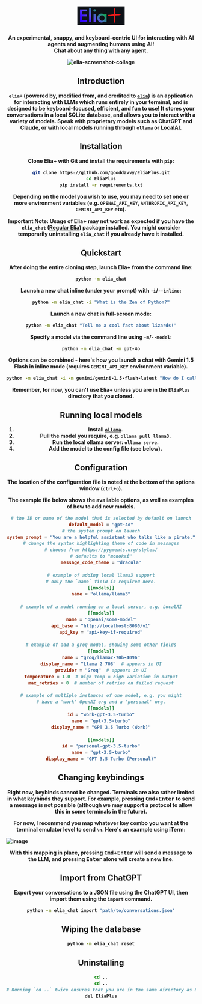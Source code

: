 <h1 align="center">
    <img src="images/elia+.png" width="126px">
</h1>

<p align="center">
  <b align="center">An experimental, snappy, and keyboard-centric UI for interacting with AI agents and augmenting humans using AI!</i><br />
  <b align="center">Chat about any thing with any agent.</i>
</p>

![elia-screenshot-collage](https://github.com/darrenburns/elia/assets/5740731/75f8563f-ce1a-4c9c-98c0-1bd1f7010814)

## Introduction

`elia+` (powered by, modified from, and credited to [`elia`](https://github.com/darrenburns/elia)) is an application for interacting with LLMs which runs entirely in your terminal, and is designed to be keyboard-focused, efficient, and fun to use!
It stores your conversations in a local SQLite database, and allows you to interact with a variety of models.
Speak with proprietary models such as ChatGPT and Claude, or with local models running through `ollama` or LocalAI.

## Installation

Clone Elia+ with Git and install the requirements with `pip`:

```bash
git clone https://github.com/gooddavvy/EliaPlus.git
cd EliaPlus
pip install -r requirements.txt
```

Depending on the model you wish to use, you may need to set one or more environment variables (e.g. `OPENAI_API_KEY`, `ANTHROPIC_API_KEY`, `GEMINI_API_KEY` etc).

**Important Note: Usage of Elia+ may not work as expected if you have the `elia_chat` ([Regular Elia](https://github.com/darrenburns/elia)) package installed. You might consider temporarily uninstalling `elia_chat` if you already have it installed.**

## Quickstart

After doing the entire cloning step, launch Elia+ from the command line:

```bash
python -m elia_chat
```

Launch a new chat inline (under your prompt) with `-i`/`--inline`:

```bash
python -m elia_chat -i "What is the Zen of Python?"
```

Launch a new chat in full-screen mode:

```bash
python -m elia_chat "Tell me a cool fact about lizards!"
```

Specify a model via the command line using `-m`/`--model`:

```bash
python -m elia_chat -m gpt-4o
```

Options can be combined - here's how you launch a chat with Gemini 1.5 Flash in inline mode (requires `GEMINI_API_KEY` environment variable).

```bash
python -m elia_chat -i -m gemini/gemini-1.5-flash-latest "How do I call Rust code from Python?"
```

Remember, for now, you can't use Elia+ unless you are in the `EliaPlus` directory that you cloned.

## Running local models

1. Install [`ollama`](https://github.com/ollama/ollama).
2. Pull the model you require, e.g. `ollama pull llama3`.
3. Run the local ollama server: `ollama serve`.
4. Add the model to the config file (see below).

## Configuration

The location of the configuration file is noted at the bottom of
the options window (`ctrl+o`).

The example file below shows the available options, as well as examples of how to add new models.

```toml
# the ID or name of the model that is selected by default on launch
default_model = "gpt-4o"
# the system prompt on launch
system_prompt = "You are a helpful assistant who talks like a pirate."
# change the syntax highlighting theme of code in messages
# choose from https://pygments.org/styles/
# defaults to "monokai"
message_code_theme = "dracula"

# example of adding local llama3 support
# only the `name` field is required here.
[[models]]
name = "ollama/llama3"

# example of a model running on a local server, e.g. LocalAI
[[models]]
name = "openai/some-model"
api_base = "http://localhost:8080/v1"
api_key = "api-key-if-required"

# example of add a groq model, showing some other fields
[[models]]
name = "groq/llama2-70b-4096"
display_name = "Llama 2 70B"  # appears in UI
provider = "Groq"  # appears in UI
temperature = 1.0  # high temp = high variation in output
max_retries = 0  # number of retries on failed request

# example of multiple instances of one model, e.g. you might
# have a 'work' OpenAI org and a 'personal' org.
[[models]]
id = "work-gpt-3.5-turbo"
name = "gpt-3.5-turbo"
display_name = "GPT 3.5 Turbo (Work)"

[[models]]
id = "personal-gpt-3.5-turbo"
name = "gpt-3.5-turbo"
display_name = "GPT 3.5 Turbo (Personal)"
```

## Changing keybindings

Right now, keybinds cannot be changed. Terminals are also rather limited in what keybinds they support.
For example, pressing <kbd>Cmd</kbd>+<kbd>Enter</kbd> to send a message is not possible (although we may support a protocol to allow this in some terminals in the future).

For now, I recommend you map whatever key combo you want at the terminal emulator level to send `\n`.
Here's an example using iTerm:

<img width="848" alt="image" src="https://github.com/darrenburns/elia/assets/5740731/94b6e50c-429a-4d17-99c2-affaa828f35b">

With this mapping in place, pressing <kbd>Cmd</kbd>+<kbd>Enter</kbd> will send a message to the LLM, and pressing <kbd>Enter</kbd> alone will create a new line.

## Import from ChatGPT

Export your conversations to a JSON file using the ChatGPT UI, then import them using the `import` command.

```bash
python -m elia_chat import 'path/to/conversations.json'
```

## Wiping the database

```bash
python -m elia_chat reset
```

## Uninstalling

```bash
cd ..
cd ..
# Running `cd ..` twice ensures that you are in the same directory as EliaPlus is in
del EliaPlus
```
